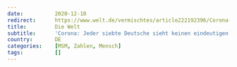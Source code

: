 ```yaml
---
date:          2020-12-10
redirect:      https://www.welt.de/vermischtes/article222192396/Corona-Jeder-siebte-Deutsche-sieht-keinen-eindeutigen-Beweis-fuer-das-Virus.html
title:         Die Welt
subtitle:      'Corona: Jeder siebte Deutsche sieht keinen eindeutigen Beweis für das Virus'
country:       DE
categories:    [MSM, Zahlen, Mensch]
tags:          []
---
```

